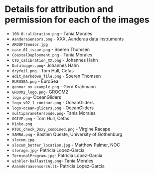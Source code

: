 # Details for attribution and permission for each of the images

- `100-0-calibration.png` - Tania Morales
- `AanderaSensors.png` - XXX, Aanderaa data instruments
- `ARODFTSensor.jpg`
- `case_01_issue.png` - Soeren Thomsen
- `CoastalDeployment.png` - Tania Morales
- `CTD_calibration_XX.png` - Johannes Hahn
- `Datalogger.png`- Johannes Hahn
- `dryfoil.png` - Tom Hull, Cefas
- `edit_markdown_file.png` - Soeren Thomsen
- `EUROSEA.png` - EuroSea
- `geomar_ox_example.png` - Gerd Krahmann
- `GROOM2_logo.png`- GROOM2
- `logo.png`- OceanGliders
- `logo_v02_1_contour.png` - OceanGliders
- `logo-ocean-gliders.png` - OceanGliders
- `multiparametersonde.png`- Tania Morales
- `OGIVE.png` - Tom Hull, Cefas
- `Rinko.png`
- `RTQC_check_Doxy_combined.png` - Virgine Racape
- `SAMBA.png` - Bastien Queste, University of Gothenburg
- `slocum.jpg`
- `slocum_better_location.jpg` - Matthew Palmer, NOC
- `storage.jpg`- Patricia Lopez-Garcia
- `TerminalProgram.jpg`- Patricia Lopez-Garcia
- `winkler-ballasting.png`- Tania Morales
- `AaanderaasensorsAll1`- Patricia Lopez-Garcia

